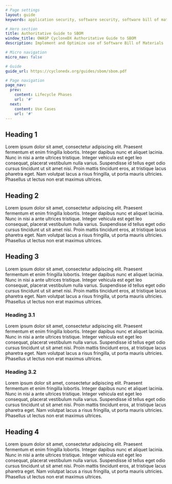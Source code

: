 ```yaml
---
# Page settings
layout: guide
keywords: application security, software security, software bill of material, SBOM, BOM, open source, supply chain, specification, spdx, license, package url, purl, cpe

# Hero section
title: Authoritative Guide to SBOM
window_title: OWASP CycloneDX Authoritative Guide to SBOM
description: Implement and Optimize use of Software Bill of Materials

# Micro navigation
micro_nav: false

# Guide
guide_url: https://cyclonedx.org/guides/sbom/sbom.pdf

# Page navigation
page_nav:
  prev:
    content: Lifecycle Phases
    url: '#'
  next:
    content: Use Cases
    url: '#'
---
```


## Heading 1

Lorem ipsum dolor sit amet, consectetur adipiscing elit. Praesent fermentum et enim fringilla lobortis. Integer dapibus nunc et aliquet lacinia. Nunc in nisi a ante ultrices tristique. Integer vehicula est eget leo consequat, placerat vestibulum nulla varius. Suspendisse id tellus eget odio cursus tincidunt ut sit amet nisi. Proin mattis tincidunt eros, at tristique lacus pharetra eget. Nam volutpat lacus a risus fringilla, ut porta mauris ultricies. Phasellus ut lectus non erat maximus ultrices.

## Heading 2

Lorem ipsum dolor sit amet, consectetur adipiscing elit. Praesent fermentum et enim fringilla lobortis. Integer dapibus nunc et aliquet lacinia. Nunc in nisi a ante ultrices tristique. Integer vehicula est eget leo consequat, placerat vestibulum nulla varius. Suspendisse id tellus eget odio cursus tincidunt ut sit amet nisi. Proin mattis tincidunt eros, at tristique lacus pharetra eget. Nam volutpat lacus a risus fringilla, ut porta mauris ultricies. Phasellus ut lectus non erat maximus ultrices.

## Heading 3

Lorem ipsum dolor sit amet, consectetur adipiscing elit. Praesent fermentum et enim fringilla lobortis. Integer dapibus nunc et aliquet lacinia. Nunc in nisi a ante ultrices tristique. Integer vehicula est eget leo consequat, placerat vestibulum nulla varius. Suspendisse id tellus eget odio cursus tincidunt ut sit amet nisi. Proin mattis tincidunt eros, at tristique lacus pharetra eget. Nam volutpat lacus a risus fringilla, ut porta mauris ultricies. Phasellus ut lectus non erat maximus ultrices.

### Heading 3.1

Lorem ipsum dolor sit amet, consectetur adipiscing elit. Praesent fermentum et enim fringilla lobortis. Integer dapibus nunc et aliquet lacinia. Nunc in nisi a ante ultrices tristique. Integer vehicula est eget leo consequat, placerat vestibulum nulla varius. Suspendisse id tellus eget odio cursus tincidunt ut sit amet nisi. Proin mattis tincidunt eros, at tristique lacus pharetra eget. Nam volutpat lacus a risus fringilla, ut porta mauris ultricies. Phasellus ut lectus non erat maximus ultrices.

### Heading 3.2

Lorem ipsum dolor sit amet, consectetur adipiscing elit. Praesent fermentum et enim fringilla lobortis. Integer dapibus nunc et aliquet lacinia. Nunc in nisi a ante ultrices tristique. Integer vehicula est eget leo consequat, placerat vestibulum nulla varius. Suspendisse id tellus eget odio cursus tincidunt ut sit amet nisi. Proin mattis tincidunt eros, at tristique lacus pharetra eget. Nam volutpat lacus a risus fringilla, ut porta mauris ultricies. Phasellus ut lectus non erat maximus ultrices.

## Heading 4

Lorem ipsum dolor sit amet, consectetur adipiscing elit. Praesent fermentum et enim fringilla lobortis. Integer dapibus nunc et aliquet lacinia. Nunc in nisi a ante ultrices tristique. Integer vehicula est eget leo consequat, placerat vestibulum nulla varius. Suspendisse id tellus eget odio cursus tincidunt ut sit amet nisi. Proin mattis tincidunt eros, at tristique lacus pharetra eget. Nam volutpat lacus a risus fringilla, ut porta mauris ultricies. Phasellus ut lectus non erat maximus ultrices.
